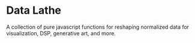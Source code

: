# Data Lathe

A collection of pure javascript functions for reshaping normalized data for visualization, DSP, generative art, and more.

